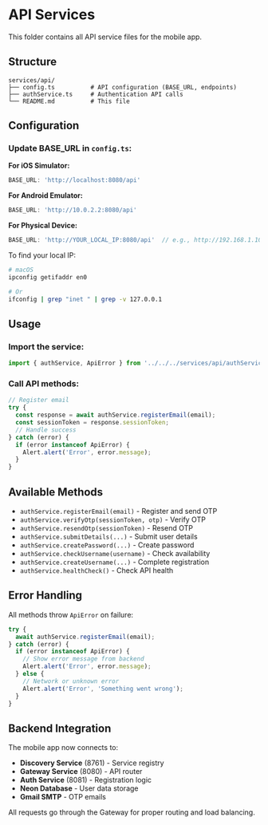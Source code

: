# API Services

This folder contains all API service files for the mobile app.

## Structure

```
services/api/
├── config.ts          # API configuration (BASE_URL, endpoints)
├── authService.ts     # Authentication API calls
└── README.md          # This file
```

## Configuration

### Update BASE_URL in `config.ts`:

**For iOS Simulator:**
```typescript
BASE_URL: 'http://localhost:8080/api'
```

**For Android Emulator:**
```typescript
BASE_URL: 'http://10.0.2.2:8080/api'
```

**For Physical Device:**
```typescript
BASE_URL: 'http://YOUR_LOCAL_IP:8080/api'  // e.g., http://192.168.1.100:8080/api
```

To find your local IP:
```bash
# macOS
ipconfig getifaddr en0

# Or
ifconfig | grep "inet " | grep -v 127.0.0.1
```

## Usage

### Import the service:

```typescript
import { authService, ApiError } from '../../../services/api/authService';
```

### Call API methods:

```typescript
// Register email
try {
  const response = await authService.registerEmail(email);
  const sessionToken = response.sessionToken;
  // Handle success
} catch (error) {
  if (error instanceof ApiError) {
    Alert.alert('Error', error.message);
  }
}
```

## Available Methods

- `authService.registerEmail(email)` - Register and send OTP
- `authService.verifyOtp(sessionToken, otp)` - Verify OTP
- `authService.resendOtp(sessionToken)` - Resend OTP
- `authService.submitDetails(...)` - Submit user details
- `authService.createPassword(...)` - Create password
- `authService.checkUsername(username)` - Check availability
- `authService.createUsername(...)` - Complete registration
- `authService.healthCheck()` - Check API health

## Error Handling

All methods throw `ApiError` on failure:

```typescript
try {
  await authService.registerEmail(email);
} catch (error) {
  if (error instanceof ApiError) {
    // Show error message from backend
    Alert.alert('Error', error.message);
  } else {
    // Network or unknown error
    Alert.alert('Error', 'Something went wrong');
  }
}
```

## Backend Integration

The mobile app now connects to:
- **Discovery Service** (8761) - Service registry
- **Gateway Service** (8080) - API router
- **Auth Service** (8081) - Registration logic
- **Neon Database** - User data storage
- **Gmail SMTP** - OTP emails

All requests go through the Gateway for proper routing and load balancing.

